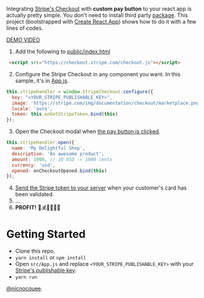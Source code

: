 Integrating [Stripe's Checkout](https://stripe.com/docs/checkout/tutorial) with **custom pay button** to your react app is actually pretty simple. You don't need to install third party [package](https://github.com/azmenak/react-stripe-checkout). This project (bootstrapped with [Create React App](https://github.com/facebookincubator/create-react-app)) shows how to do it with a few lines of codes.

[DEMO VIDEO](https://youtu.be/UAKriPqatCA)

1. Add the following to [public/index.html](https://github.com/nicnocquee/react-stripe-checkout/blob/master/public/index.html#L30)

```html
 <script src="https://checkout.stripe.com/checkout.js"></script>
```

2. Configure the Stripe Checkout in any component you want. In this sample, it's in [App.js](https://github.com/nicnocquee/react-stripe-checkout/blob/master/src/App.js#L15).

```javascript
this.stripeHandler = window.StripeCheckout.configure({
  key: "<YOUR_STRIPE_PUBLISHABLE_KEY>",
  image: 'https://stripe.com/img/documentation/checkout/marketplace.png',
  locale: 'auto',
  token: this.onGetStripeToken.bind(this)
});
```

3. Open the Checkout modal when [the pay button is clicked](https://github.com/nicnocquee/react-stripe-checkout/blob/master/src/App.js#L39).

```javascript
this.stripeHandler.open({
  name: 'My Delightful Shop',
  description: 'An awesome product',
  amount: 1000, // 10 USD -> 1000 cents
  currency: 'usd',
  opened: onCheckoutOpened.bind(this)
});
```

4. [Send the Stripe token to your server](https://github.com/nicnocquee/react-stripe-checkout/blob/master/src/App.js#L23) when your customer's card has been validated.
5. ...
6. **PROFIT!** 🤑💰💵💸🌈🚀

# Getting Started

- Clone this repo.
- `yarn install` or `npm install`
- Open `src/App.js` and replace `<YOUR_STRIPE_PUBLISHABLE_KEY>` with your [Stripe's publishable key](https://dashboard.stripe.com/account/apikeys).
- `yarn run`

[@nicnocquee](https://twitter.com/nicnocquee).